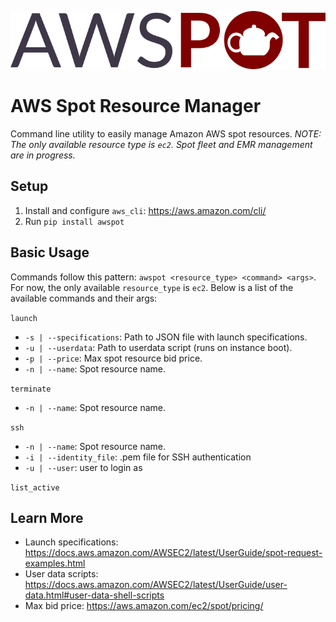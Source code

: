 ![AWSpot Logo](https://github.com/rob-dalton/rob-dalton.github.io/blob/master/images/awspot/awspot_logo_v1.png)

# AWS Spot Resource Manager
Command line utility to easily manage Amazon AWS spot resources.
*NOTE: The only available resource type is `ec2`. Spot fleet and EMR management are in progress.*

## Setup
1. Install and configure `aws_cli`: https://aws.amazon.com/cli/
2. Run `pip install awspot`

## Basic Usage
Commands follow this pattern: `awspot <resource_type> <command> <args>`.  For now, the only available `resource_type` is `ec2`. Below is a list of the available commands and their args:

`launch`
- `-s | --specifications`: Path to JSON file with launch specifications.
- `-u | --userdata`: Path to userdata script (runs on instance boot).
- `-p | --price`: Max spot resource bid price.
- `-n | --name`: Spot resource name.

`terminate`
- `-n | --name`: Spot resource name. 

`ssh`
- `-n | --name`: Spot resource name. 
- `-i | --identity_file`: .pem file for SSH authentication
- `-u | --user`: user to login as

`list_active`

## Learn More
- Launch specifications: https://docs.aws.amazon.com/AWSEC2/latest/UserGuide/spot-request-examples.html
- User data scripts: https://docs.aws.amazon.com/AWSEC2/latest/UserGuide/user-data.html#user-data-shell-scripts
- Max bid price: https://aws.amazon.com/ec2/spot/pricing/ 
